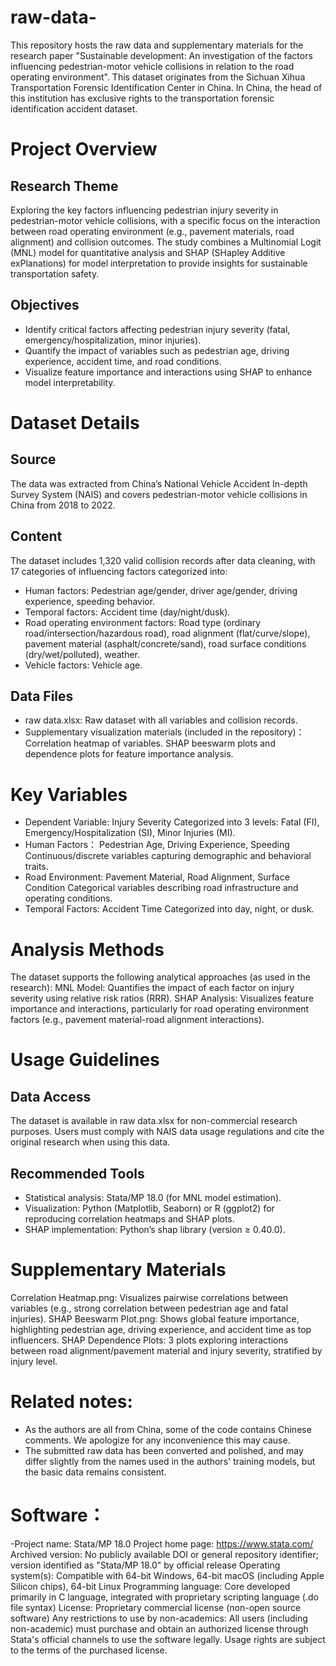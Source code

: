 # raw-data-
This repository hosts the raw data and supplementary materials for the research paper "Sustainable development: An investigation of the factors influencing pedestrian-motor vehicle collisions in relation to the road operating environment". This dataset originates from the Sichuan Xihua Transportation Forensic Identification Center in China. In China, the head of this institution has exclusive rights to the transportation forensic identification accident dataset.
# Project Overview
## Research Theme
Exploring the key factors influencing pedestrian injury severity in pedestrian-motor vehicle collisions, with a specific focus on the interaction between road operating environment (e.g., pavement materials, road alignment) and collision outcomes. The study combines a Multinomial Logit (MNL) model for quantitative analysis and SHAP (SHapley Additive exPlanations) for model interpretation to provide insights for sustainable transportation safety.
## Objectives
- Identify critical factors affecting pedestrian injury severity (fatal, emergency/hospitalization, minor injuries).
- Quantify the impact of variables such as pedestrian age, driving experience, accident time, and road conditions.
- Visualize feature importance and interactions using SHAP to enhance model interpretability.
# Dataset Details
## Source
The data was extracted from China’s National Vehicle Accident In-depth Survey System (NAIS) and covers pedestrian-motor vehicle collisions in China from 2018 to 2022.
## Content
The dataset includes 1,320 valid collision records after data cleaning, with 17 categories of influencing factors categorized into:
- Human factors: Pedestrian age/gender, driver age/gender, driving experience, speeding behavior.
- Temporal factors: Accident time (day/night/dusk).
- Road operating environment factors: Road type (ordinary road/intersection/hazardous road), road alignment (flat/curve/slope), pavement material (asphalt/concrete/sand), road surface conditions (dry/wet/polluted), weather.
- Vehicle factors: Vehicle age.
## Data Files
- raw data.xlsx: Raw dataset with all variables and collision records.
- Supplementary visualization materials (included in the repository)：
 Correlation heatmap of variables.
 SHAP beeswarm plots and dependence plots for feature importance analysis.
# Key Variables
- Dependent Variable: Injury Severity	Categorized into 3 levels: Fatal (FI), Emergency/Hospitalization (SI), Minor Injuries (MI).
- Human Factors： Pedestrian Age, Driving Experience, Speeding	Continuous/discrete variables capturing demographic and behavioral traits.
- Road Environment: Pavement Material, Road Alignment, Surface Condition	Categorical variables describing road infrastructure and operating conditions.
- Temporal Factors: Accident Time	Categorized into day, night, or dusk.
# Analysis Methods
The dataset supports the following analytical approaches (as used in the research):
 MNL Model: Quantifies the impact of each factor on injury severity using relative risk ratios (RRR).
 SHAP Analysis: Visualizes feature importance and interactions, particularly for road operating environment factors (e.g., pavement material-road alignment interactions).
# Usage Guidelines
## Data Access
The dataset is available in raw data.xlsx for non-commercial research purposes. Users must comply with NAIS data usage regulations and cite the original research when using this data.
## Recommended Tools
- Statistical analysis: Stata/MP 18.0 (for MNL model estimation).
- Visualization: Python (Matplotlib, Seaborn) or R (ggplot2) for reproducing correlation heatmaps and SHAP plots.
- SHAP implementation: Python’s shap library (version ≥ 0.40.0).
# Supplementary Materials
Correlation Heatmap.png: Visualizes pairwise correlations between variables (e.g., strong correlation between pedestrian age and fatal injuries).
SHAP Beeswarm Plot.png: Shows global feature importance, highlighting pedestrian age, driving experience, and accident time as top influencers.
SHAP Dependence Plots: 3 plots exploring interactions between road alignment/pavement material and injury severity, stratified by injury level.
# Related notes:
- As the authors are all from China, some of the code contains Chinese comments. We apologize for any inconvenience this may cause.
- The submitted raw data has been converted and polished, and may differ slightly from the names used in the authors' training models, but the basic data remains consistent.
# Software：
-Project name: Stata/MP 18.0
 Project home page: https://www.stata.com/
 Archived version: No publicly available DOI or general repository identifier; version identified as "Stata/MP 18.0" by official release
 Operating system(s): Compatible with 64-bit Windows, 64-bit macOS (including Apple Silicon chips), 64-bit Linux
 Programming language: Core developed primarily in C language, integrated with proprietary scripting language (.do file syntax)
 License: Proprietary commercial license (non-open source software)
 Any restrictions to use by non-academics: All users (including non-academic) must purchase and obtain an authorized license through Stata's official channels to use the software legally. Usage rights are subject to the terms of the purchased license.
